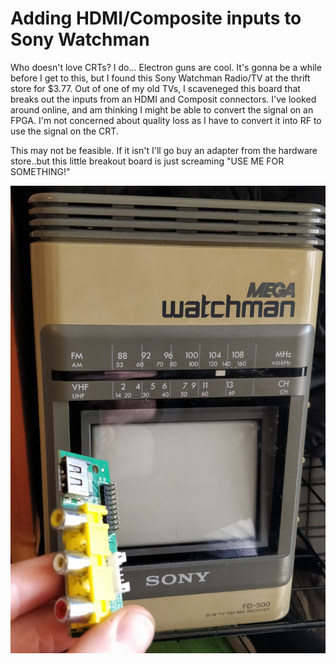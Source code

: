 # Adding HDMI/Composite inputs to Sony Watchman

Who doesn't love CRTs? I do... Electron guns are cool. It's gonna be a while before I get to this, 
but I found this Sony Watchman Radio/TV at the thrift store for $3.77. Out of one of my old TVs,
I scaveneged this board that breaks out the inputs from an HDMI and Composit connectors. I've looked around 
online, and am thinking I might be able to convert the signal on an FPGA. I'm not concerned about quality loss
as I have to convert it into RF to use the signal on the CRT. 

This may not be feasible. If it isn't I'll go buy an adapter from the hardware store..but this little breakout board is just screaming "USE ME FOR SOMETHING!"

![Sony Watchman and HDMI interface from a Coby TV](https://github.com/kbickham/Sony-Watchman-add-HDMI-and-Composite-Inputs/blob/master/sony%20watchman.jpg)
